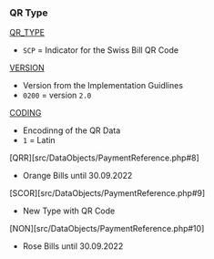 ### QR Type 

[QR_TYPE](src/DataObjects/Header.php#8)

- `SCP` = Indicator for the Swiss Bill QR Code


[VERSION](src/DataObjects/Header.php#9)
- Version from the Implementation Guidlines
- `0200` = version `2.0`

[CODING](src/DataObjects/Header.php#10)
- Encodinng of the QR Data
- `1` = Latin

[QRR][src/DataObjects/PaymentReference.php#8]
- Orange Bills until 30.09.2022

[SCOR][src/DataObjects/PaymentReference.php#9]
- New Type with QR Code

[NON][src/DataObjects/PaymentReference.php#10]
- Rose Bills until 30.09.2022
